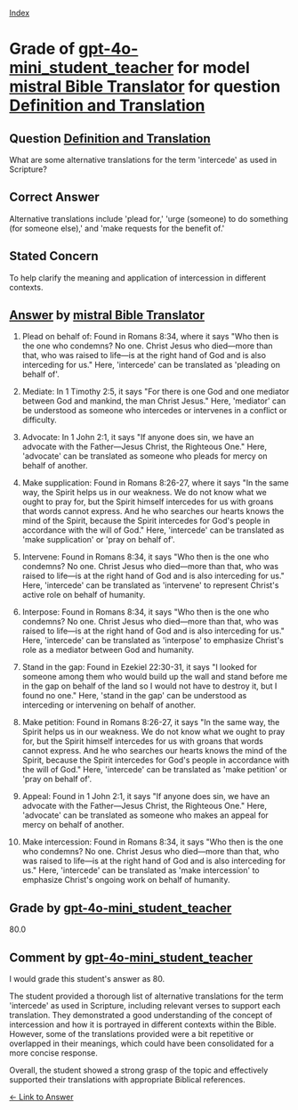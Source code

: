 
[Index](../../../../index.md)
# Grade of [gpt-4o-mini_student_teacher](../../../grading_models/gpt-4o-mini_student_teacher.md) for model [mistral Bible Translator](../../../answering_models/mistral_Bible_Translator.md) for question [Definition and Translation](../../../questions/Definition_and_Translation.md)

## Question [Definition and Translation](../../../questions/Definition_and_Translation.md)
What are some alternative translations for the term 'intercede' as used in Scripture?

## Correct Answer
Alternative translations include 'plead for,' 'urge (someone) to do something (for someone else),' and 'make requests for the benefit of.'

## Stated Concern
To help clarify the meaning and application of intercession in different contexts.

## [Answer](../Definition_and_Translation.md) by [mistral Bible Translator](../../../answering_models/mistral_Bible_Translator.md)
1. Plead on behalf of: Found in Romans 8:34, where it says "Who then is the one who condemns? No one. Christ Jesus who died—more than that, who was raised to life—is at the right hand of God and is also interceding for us." Here, 'intercede' can be translated as 'pleading on behalf of'.

2. Mediate: In 1 Timothy 2:5, it says "For there is one God and one mediator between God and mankind, the man Christ Jesus." Here, 'mediator' can be understood as someone who intercedes or intervenes in a conflict or difficulty.

3. Advocate: In 1 John 2:1, it says "If anyone does sin, we have an advocate with the Father—Jesus Christ, the Righteous One." Here, 'advocate' can be translated as someone who pleads for mercy on behalf of another.

4. Make supplication: Found in Romans 8:26-27, where it says "In the same way, the Spirit helps us in our weakness. We do not know what we ought to pray for, but the Spirit himself intercedes for us with groans that words cannot express. And he who searches our hearts knows the mind of the Spirit, because the Spirit intercedes for God's people in accordance with the will of God." Here, 'intercede' can be translated as 'make supplication' or 'pray on behalf of'.

5. Intervene: Found in Romans 8:34, it says "Who then is the one who condemns? No one. Christ Jesus who died—more than that, who was raised to life—is at the right hand of God and is also interceding for us." Here, 'intercede' can be translated as 'intervene' to represent Christ's active role on behalf of humanity.

6. Interpose: Found in Romans 8:34, it says "Who then is the one who condemns? No one. Christ Jesus who died—more than that, who was raised to life—is at the right hand of God and is also interceding for us." Here, 'intercede' can be translated as 'interpose' to emphasize Christ's role as a mediator between God and humanity.

7. Stand in the gap: Found in Ezekiel 22:30-31, it says "I looked for someone among them who would build up the wall and stand before me in the gap on behalf of the land so I would not have to destroy it, but I found no one." Here, 'stand in the gap' can be understood as interceding or intervening on behalf of another.

8. Make petition: Found in Romans 8:26-27, it says "In the same way, the Spirit helps us in our weakness. We do not know what we ought to pray for, but the Spirit himself intercedes for us with groans that words cannot express. And he who searches our hearts knows the mind of the Spirit, because the Spirit intercedes for God's people in accordance with the will of God." Here, 'intercede' can be translated as 'make petition' or 'pray on behalf of'.

9. Appeal: Found in 1 John 2:1, it says "If anyone does sin, we have an advocate with the Father—Jesus Christ, the Righteous One." Here, 'advocate' can be translated as someone who makes an appeal for mercy on behalf of another.

10. Make intercession: Found in Romans 8:34, it says "Who then is the one who condemns? No one. Christ Jesus who died—more than that, who was raised to life—is at the right hand of God and is also interceding for us." Here, 'intercede' can be translated as 'make intercession' to emphasize Christ's ongoing work on behalf of humanity.

## Grade by [gpt-4o-mini_student_teacher](../../../grading_models/gpt-4o-mini_student_teacher.md)
80.0

## Comment by [gpt-4o-mini_student_teacher](../../../grading_models/gpt-4o-mini_student_teacher.md)
I would grade this student's answer as 80.

The student provided a thorough list of alternative translations for the term 'intercede' as used in Scripture, including relevant verses to support each translation. They demonstrated a good understanding of the concept of intercession and how it is portrayed in different contexts within the Bible. However, some of the translations provided were a bit repetitive or overlapped in their meanings, which could have been consolidated for a more concise response.

Overall, the student showed a strong grasp of the topic and effectively supported their translations with appropriate Biblical references.

[&lt;- Link to Answer](../Definition_and_Translation.md)
